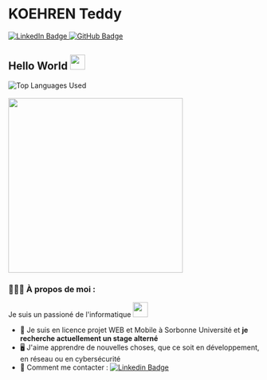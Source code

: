 <div id="header" align="left">
  <h1>KOEHREN Teddy</h1>
  <div id="badges">
    <a href="https://www.linkedin.com/in/teddy-koehren-51041320b/">
      <img src="https://img.shields.io/badge/LinkedIn-blue?style=for-the-badge&logo=linkedin&logoColor=white" alt="LinkedIn Badge"/>
    </a>
    <a href="https://github.com/teddyfresnes">
      <img src="https://img.shields.io/badge/GitHub-white?style=for-the-badge&logo=github&logoColor=black" alt="GitHub Badge"/>
    </a>
  </div>
  <img src="https://komarev.com/ghpvc/?username=teddyfresnes&style=flat-square&color=blue" alt=""/>
  <h2>
    Hello World
    <img src="https://media.giphy.com/media/hvRJCLFzcasrR4ia7z/giphy.gif" width="30px"/>
  </h2>
  <div>
    <img src="https://github-readme-stats.vercel.app/api/top-langs/?username=teddyfresnes&layout=compact" alt="Top Languages Used"/>
  </div>
  <br/>
  <img src="https://media.giphy.com/media/zOvBKUUEERdNm/giphy.gif" width="350"/>
</div>

### 👨🏻‍💻 À propos de moi :

Je suis un passioné de l'informatique <img src="https://media.giphy.com/media/WUlplcMpOCEmTGBtBW/giphy.gif" width="30">
- 🏫 Je suis en licence projet WEB et Mobile à Sorbonne Université et **je recherche actuellement un stage alterné**
- 🖥️ J'aime apprendre de nouvelles choses, que ce soit en développement, en réseau ou en cybersécurité
- 💬 Comment me contacter : [![Linkedin Badge](https://img.shields.io/badge/-Teddy-blue?style=flat&logo=Linkedin&logoColor=white)](https://www.linkedin.com/in/teddy-koehren-51041320b/)
